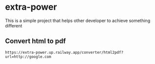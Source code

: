 # extra-power

This is a simple project that helps other developer to achieve something different

## Convert html to pdf

```
https://extra-power.up.railway.app/converter/html2pdf?url=http://google.com
```
